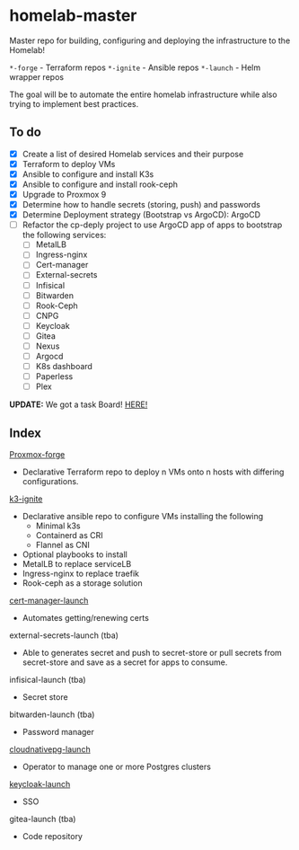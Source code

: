 # homelab-master
Master repo for building, configuring and deploying the infrastructure to the Homelab!

`*-forge` - Terraform repos
`*-ignite` - Ansible repos
`*-launch` - Helm wrapper repos

The goal will be to automate the entire homelab infrastructure while also trying to implement best practices.

## To do
- [x] Create a list of desired Homelab services and their purpose
- [x] Terraform to deploy VMs
- [x] Ansible to configure and install K3s
- [x] Ansible to configure and install rook-ceph
- [x] Upgrade to Proxmox 9
- [x] Determine how to handle secrets (storing, push) and passwords
- [x] Determine Deployment strategy (Bootstrap vs ArgoCD): ArgoCD
- [ ] Refactor the cp-deply project to use ArgoCD app of apps to bootstrap the following services:
  - [ ] MetalLB
  - [ ] Ingress-nginx
  - [ ] Cert-manager
  - [ ] External-secrets
  - [ ] Infisical
  - [ ] Bitwarden
  - [ ] Rook-Ceph
  - [ ] CNPG
  - [ ] Keycloak
  - [ ] Gitea
  - [ ] Nexus
  - [ ] Argocd
  - [ ] K8s dashboard
  - [ ] Paperless
  - [ ] Plex

**UPDATE:** We got a task Board! [HERE!](https://github.com/users/pukar10/projects/1)

## Index

[Proxmox-forge](https://github.com/pukar10/proxmox-deploy)
* Declarative Terraform repo to deploy n VMs onto n hosts with differing configurations.

[k3-ignite](https://github.com/pukar10/k3-automation)
* Declarative ansible repo to configure VMs installing the following
  *  Minimal k3s
  *  Containerd as CRI
  *  Flannel as CNI
*  Optional playbooks to install
  *  MetalLB to replace serviceLB
  *  Ingress-nginx to replace traefik
  *  Rook-ceph as a storage solution

[cert-manager-launch](https://github.com/pukar10/cert-manager-launch)
* Automates getting/renewing certs

external-secrets-launch (tba)
* Able to generates secret and push to secret-store or pull secrets from secret-store and save as a secret for apps to consume.

infisical-launch (tba)
* Secret store

bitwarden-launch (tba)
* Password manager

[cloudnativepg-launch](https://github.com/pukar10/cloudnativepg-launch)
* Operator to manage one or more Postgres clusters

[keycloak-launch](https://github.com/pukar10/keycloak-launch)
* SSO

gitea-launch (tba)
* Code repository

